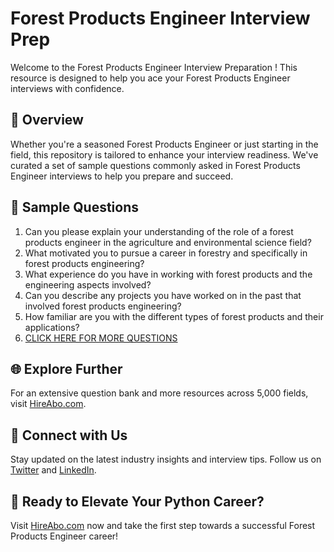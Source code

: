 # Forest Products Engineer Interview Prep

Welcome to the Forest Products Engineer Interview Preparation ! This resource is designed to help you ace your Forest Products Engineer interviews with confidence.

## 🚀 Overview

Whether you're a seasoned Forest Products Engineer or just starting in the field, this repository is tailored to enhance your interview readiness. We've curated a set of sample questions commonly asked in Forest Products Engineer interviews to help you prepare and succeed.

## 📝 Sample Questions

1. Can you please explain your understanding of the role of a forest products engineer in the agriculture and environmental science field?
2. What motivated you to pursue a career in forestry and specifically in forest products engineering?
3. What experience do you have in working with forest products and the engineering aspects involved?
4. Can you describe any projects you have worked on in the past that involved forest products engineering?
5. How familiar are you with the different types of forest products and their applications?
6. [CLICK HERE FOR MORE QUESTIONS](https://hireabo.com/job/10_2_17/Forest%20Products%20Engineer)

## 🌐 Explore Further

For an extensive question bank and more resources across 5,000 fields, visit [HireAbo.com](https://www.hireabo.com).

## 📱 Connect with Us

Stay updated on the latest industry insights and interview tips. Follow us on [Twitter](https://twitter.com/hireabo) and [LinkedIn](https://www.linkedin.com/in/hire-abo-3609972a8/).

## 🚀 Ready to Elevate Your Python Career?

Visit [HireAbo.com](https://www.hireabo.com) now and take the first step towards a successful Forest Products Engineer career!